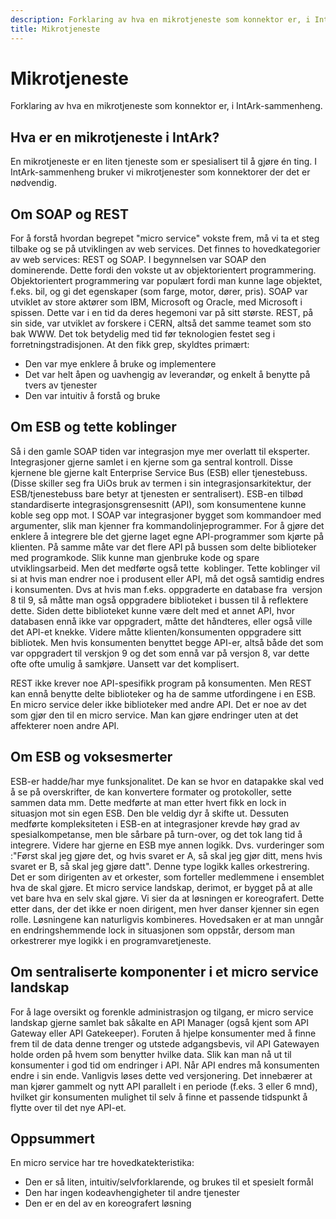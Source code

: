 ```yaml
---
description: Forklaring av hva en mikrotjeneste som konnektor er, i IntArk-sammenheng.
title: Mikrotjeneste
---
```


# Mikrotjeneste

Forklaring av hva en mikrotjeneste som konnektor er, i IntArk-sammenheng.

## Hva er en mikrotjeneste i IntArk?


En mikrotjeneste er en liten tjeneste som er spesialisert til å gjøre én ting. I IntArk-sammenheng bruker vi mikrotjenester som konnektorer der det er nødvendig.


## Om SOAP og REST


For å forstå hvordan begrepet "micro service" vokste frem, må vi ta et steg tilbake og se på utviklingen av web services. Det finnes to hovedkategorier av web services: REST og SOAP. I begynnelsen var SOAP den dominerende. Dette fordi den vokste ut av objektorientert programmering. Objektorientert programmering var populært fordi man kunne lage objektet, f.eks. bil, og gi det egenskaper (som farge, motor, dører, pris). SOAP var utviklet av store aktører som IBM, Microsoft og Oracle, med Microsoft i spissen. Dette var i en tid da deres hegemoni var på sitt største. REST, på sin side, var utviklet av forskere i CERN, altså det samme teamet som sto bak WWW. Det tok betydelig med tid før teknologien festet seg i forretningstradisjonen. At den fikk grep, skyldtes primært:


* Den var mye enklere å bruke og implementere
* Det var helt åpen og uavhengig av leverandør, og enkelt å benytte på tvers av tjenester
* Den var intuitiv å forstå og bruke


## Om ESB og tette koblinger


Så i den gamle SOAP tiden var integrasjon mye mer overlatt til eksperter. Integrasjoner gjerne samlet i en kjerne som ga sentral kontroll. Disse kjernene ble gjerne kalt Enterprise Service Bus (ESB) eller tjenestebuss. (Disse skiller seg fra UiOs bruk av termen i sin integrasjonsarkitektur, der ESB/tjenestebuss bare betyr at tjenesten er sentralisert). ESB-en tilbød standardiserte integrasjonsgrensesnitt (API), som konsumentene kunne koble seg opp mot. I SOAP var integrasjoner bygget som kommandoer med argumenter, slik man kjenner fra kommandolinjeprogrammer. For å gjøre det enklere å integrere ble det gjerne laget egne API-programmer som kjørte på klienten. På samme måte var det flere API på bussen som delte biblioteker med programkode. Slik kunne man gjenbruke kode og spare utviklingsarbeid. Men det medførte også tette  koblinger. Tette koblinger vil si at hvis man endrer noe i produsent eller API, må det også samtidig endres i konsumenten. Dvs at hvis man f.eks. oppgraderte en database fra  versjon 8 til 9, så måtte man også oppgradere biblioteket i bussen til å reflektere dette. Siden dette biblioteket kunne være delt med et annet API, hvor databasen ennå ikke var oppgradert, måtte det håndteres, eller også ville det API-et knekke. Videre måtte klienten/konsumenten oppgradere sitt bibliotek. Men hvis konsumenten benyttet begge API-er, altså både det som var oppgradert til verskjon 9 og det som ennå var på versjon 8, var dette ofte ofte umulig å samkjøre. Uansett var det komplisert.


REST ikke krever noe API-spesifikk program på konsumenten. Men REST kan ennå benytte delte biblioteker og ha de samme utfordingene i en ESB. En micro service deler ikke biblioteker med andre API. Det er noe av det som gjør den til en micro service. Man kan gjøre endringer uten at det affekterer noen andre API.


## Om ESB og voksesmerter


ESB-er hadde/har mye funksjonalitet. De kan se hvor en datapakke skal ved å se på overskrifter, de kan konvertere formater og protokoller, sette sammen data mm. Dette medførte at man etter hvert fikk en lock in situasjon mot sin egen ESB. Den ble veldig dyr å skifte ut. Dessuten medførte kompleksiteten i ESB-en at integrasjoner krevde høy grad av spesialkompetanse, men ble sårbare på turn-over, og det tok lang tid å integrere. Videre har gjerne en ESB mye annen logikk. Dvs. vurderinger som :"Først skal jeg gjøre det, og hvis svaret er A, så skal jeg gjør ditt, mens hvis svaret er B, så skal jeg gjøre datt". Denne type logikk kalles orkestrering. Det er som dirigenten av et orkester, som forteller medlemmene i ensemblet hva de skal gjøre. Et micro service landskap, derimot, er bygget på at alle vet bare hva en selv skal gjøre. Vi sier da at løsningen er koreografert. Dette etter dans, der det ikke er noen dirigent, men hver danser kjenner sin egen rolle. Løsningene kan naturligvis kombineres. Hovedsaken er at man unngår en endringshemmende lock in situasjonen som oppstår, dersom man orkestrerer mye logikk i en programvaretjeneste.


## Om sentraliserte komponenter i et micro service landskap


For å lage oversikt og forenkle administrasjon og tilgang, er micro service landskap gjerne samlet bak såkalte en API Manager (også kjent som API Gateway eller API Gatekeeper). Foruten å hjelpe konsumenter med å finne frem til de data denne trenger og utstede adgangsbevis, vil API Gatewayen holde orden på hvem som benytter hvilke data. Slik kan man nå ut til konsumenter i god tid om endringer i API. Når API endres må konsumenten endre i sin ende. Vanligvis løses dette ved versjonering. Det innebærer at man kjører gammelt og nytt API parallelt i en periode (f.eks. 3 eller 6 mnd), hvilket gir konsumenten mulighet til selv å finne et passende tidspunkt å flytte over til det nye API-et.


## Oppsummert


En micro service har tre hovedkatekteristika:


* Den er så liten, intuitiv/selvforklarende, og brukes til et spesielt formål
* Den har ingen kodeavhengigheter til andre tjenester
* Den er en del av en koreografert løsning